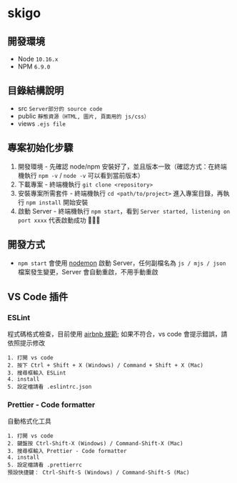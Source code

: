 # skigo

## 開發環境

- Node `10.16.x`
- NPM `6.9.0`

## 目錄結構說明

- src `Server部分的 source code`
- public `靜態資源（HTML, 圖片, 頁面用的 js/css）`
- views `.ejs file`

## 專案初始化步驟

1. 開發環境 - 先確認 node/npm 安裝好了，並且版本一致（確認方式：在終端機執行 `npm -v` / `node -v` 可以看到當前版本）
2. 下載專案 - 終端機執行 `git clone <repository>`
3. 安裝專案所需套件 - 終端機執行 `cd <path/to/project>` 進入專案目錄，再執行 `npm install` 開始安裝
4. 啟動 Server - 終端機執行 `npm start`，看到 `Server started, listening on port xxxx` 代表啟動成功 :tada::tada::tada:

## 開發方式

- `npm start` 會使用 [nodemon](https://andy6804tw.github.io/2017/12/24/nodemon-tutorial/) 啟動 Server，任何副檔名為 `js / mjs / json` 檔案發生變更，Server 會自動重啟，不用手動重啟

## VS Code 插件

### ESLint

程式碼格式檢查，目前使用 [airbnb 規範](https://github.com/airbnb/javascript); 如果不符合，vs code 會提示錯誤，請依照提示修改

```安裝方式：
1. 打開 vs code
2. 按下 Ctrl + Shift + X (Windows) / Command + Shift + X (Mac)
3. 搜尋框輸入 ESLint
4. install
5. 設定檔請看 .eslintrc.json
```

### Prettier - Code formatter

自動格式化工具

```安裝方式：
1. 打開 vs code
2. 鍵盤按 Ctrl-Shift-X (Windows) / Command-Shift-X (Mac)
3. 搜尋框輸入 Prettier - Code formatter
4. install
5. 設定檔請看 .prettierrc
預設快捷鍵： Ctrl-Shift-S (Windows) / Command-Shift-S (Mac)
```
